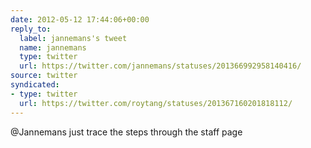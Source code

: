 ```yaml
---
date: 2012-05-12 17:44:06+00:00
reply_to:
  label: jannemans's tweet
  name: jannemans
  type: twitter
  url: https://twitter.com/jannemans/statuses/201366992958140416/
source: twitter
syndicated:
- type: twitter
  url: https://twitter.com/roytang/statuses/201367160201818112/
---
```


@Jannemans just trace the steps through the staff page